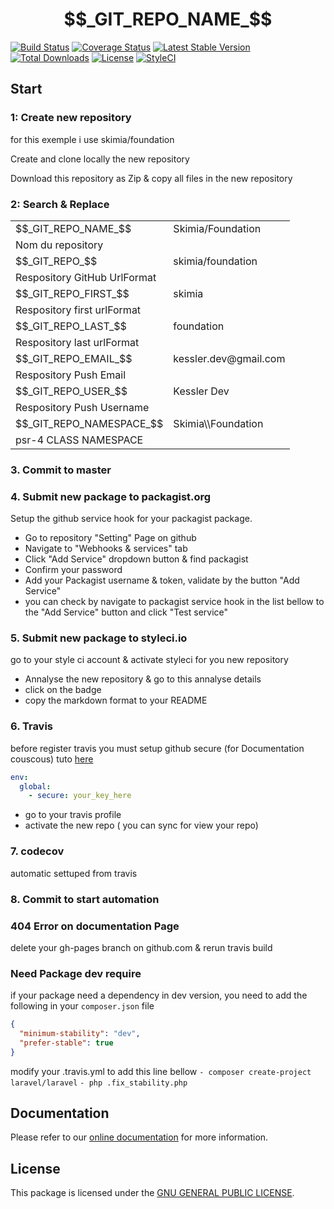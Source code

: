 # $$_GIT_REPO_NAME_$$

[![Build Status](https://img.shields.io/travis/$$_GIT_REPO_$$/master.svg?style=flat-square)](http://travis-ci.org/$$_GIT_REPO_$$)
[![Coverage Status](https://img.shields.io/codecov/c/github/$$_GIT_REPO_$$.svg?branch=master&style=flat-square)](https://codecov.io/github/$$_GIT_REPO_$$?branch=master)
[![Latest Stable Version](https://img.shields.io/packagist/v/$$_GIT_REPO_$$.svg?style=flat-square)](https://packagist.org/packages/$$_GIT_REPO_$$)
[![Total Downloads](https://img.shields.io/packagist/dt/$$_GIT_REPO_$$.svg?style=flat-square)](https://packagist.org/packages/$$_GIT_REPO_$$)
[![License](https://img.shields.io/packagist/l/$$_GIT_REPO_$$.svg?style=flat-square)](https://packagist.org/packages/$$_GIT_REPO_$$)
[![StyleCI](https://styleci.io/repos/45420482/shield)](https://styleci.io/repos/45420482)

## Start

### 1: Create new repository

for this exemple i use skimia/foundation

Create and clone locally the new repository

Download this repository as Zip & copy all files in the new repository

### 2: Search & Replace

<table>

<tr>
  <td>$$_GIT_REPO_NAME_$$</td>
  <td>Skimia/Foundation</td>
</tr>
<tr>
  <td colspan="2">
  Nom du repository
  </td>
</tr>

<tr>
  <td>$$_GIT_REPO_$$</td>
  <td>skimia/foundation</td>
</tr>
<tr>
  <td colspan="2">
  Respository GitHub UrlFormat
  </td>
</tr>

<tr>
  <td>$$_GIT_REPO_FIRST_$$</td>
  <td>skimia</td>
</tr>
<tr>
  <td colspan="2">Respository first urlFormat</td>
</tr>

<tr>
  <td>$$_GIT_REPO_LAST_$$</td>
  <td>foundation</td>
</tr>
<tr>
  <td colspan="2">Respository last urlFormat</td>
</tr>


<tr>
  <td>$$_GIT_REPO_EMAIL_$$</td>
  <td>kessler.dev@gmail.com</td>
</tr>
<tr>
  <td colspan="2">Respository Push Email</td>
</tr>
<tr>
  <td>$$_GIT_REPO_USER_$$</td>
  <td>Kessler Dev</td>
</tr>
<tr>
  <td colspan="2">Respository Push Username</td>
</tr>


<tr>
  <td>$$_GIT_REPO_NAMESPACE_$$</td>
  <td>Skimia\\Foundation</td>
</tr>
<tr>
  <td colspan="2">psr-4 CLASS NAMESPACE</td>
</tr>

</table>


### 3. Commit to master

### 4. Submit new package to packagist.org

Setup the github service hook for your packagist package.

- Go to repository "Setting" Page on github
- Navigate to "Webhooks & services" tab
- Click "Add Service" dropdown button & find packagist
- Confirm your password
- Add your Packagist username & token, validate by the button "Add Service"
- you can check by navigate to packagist service hook in the list bellow to the "Add Service" button and click "Test service"

### 5. Submit new package to styleci.io

go to your style ci account & activate styleci for you new repository

- Annalyse the new repository & go to this annalyse details
- click on the badge
- copy the markdown format to your README

### 6. Travis

before register travis you must setup github secure (for Documentation couscous)
tuto [here](http://couscous.io/docs/travis.html)

```yaml
env:
  global:
    - secure: your_key_here
```

- go to your travis profile
- activate the new repo ( you can sync for view your repo)

### 7. codecov

automatic settuped from travis


### 8. Commit to start automation

### 404 Error on documentation Page

delete your gh-pages branch on github.com & rerun travis build

### Need Package dev require

if your package need a dependency in dev version, you need to add the following in your `composer.json` file

```json
{
  "minimum-stability": "dev",
  "prefer-stable": true
}
```
 modify your .travis.yml to add this line bellow `- composer create-project laravel/laravel`
 `- php .fix_stability.php`

## Documentation

Please refer to our [online documentation](http://$$_GIT_REPO_FIRST_$$.github.io/$$_GIT_REPO_LAST_$$/) for more information.

## License

This package is licensed under the [GNU GENERAL PUBLIC LICENSE](LICENSE).

